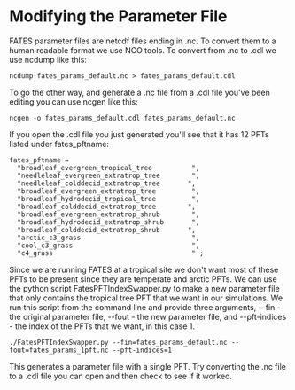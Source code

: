 # Modifying the Parameter File

FATES parameter files are netcdf files ending in .nc. To convert them to a human
readable format we use NCO tools. To convert from .nc to .cdl we use ncdump like this: 

```
ncdump fates_params_default.nc > fates_params_default.cdl 
```

To go the other way, and generate a .nc file from a .cdl file you've been editing you
can use ncgen like this: 

```
ncgen -o fates_params_default.cdl fates_params_default.nc
```

If you open the .cdl file you just generated you'll see that it has 12 PFTs listed 
under fates_pftname: 

```
fates_pftname =
  "broadleaf_evergreen_tropical_tree          ",
  "needleleaf_evergreen_extratrop_tree        ",
  "needleleaf_colddecid_extratrop_tree       ",
  "broadleaf_evergreen_extratrop_tree         ",
  "broadleaf_hydrodecid_tropical_tree         ",
  "broadleaf_colddecid_extratrop_tree        ",
  "broadleaf_evergreen_extratrop_shrub        ",
  "broadleaf_hydrodecid_extratrop_shrub       ", 
  "broadleaf_colddecid_extratrop_shrub       ",
  "arctic_c3_grass                            ",
  "cool_c3_grass                              ",
  "c4_grass                                   " ;
```

Since we are running FATES at a tropical site we don't want most of these PFTs to be
present since they are temperate and arctic PFTs. We can use the python script
FatesPFTIndexSwapper.py to make a new parameter file that only contains the 
tropical tree PFT that we  want in our simulations. We run this script from the command line
and provide three arguments, --fin  - the original parameter file, --fout - the new parameter
file, and --pft-indices - the index of the PFTs that  we want, in this case 1. 

```
./FatesPFTIndexSwapper.py --fin=fates_params_default.nc --fout=fates_params_1pft.nc --pft-indices=1
```

This generates a parameter file with a single PFT. Try converting the .nc file to a .cdl file you can
open and then check to see if it worked. 
